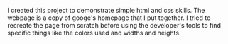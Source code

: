 I created this project to demonstrate simple html and css skills. The webpage is a copy of googe's homepage that I put together. I tried to recreate the page from scratch before using the developer's tools to find specific things like the colors used and widths and heights.
